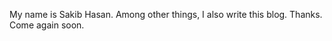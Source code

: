 <!-- title: About -->
<!-- render: yes -->
<!-- fixed_page: yes -->
<!-- draft: no -->

My name is Sakib Hasan. Among other things, I also write this blog. Thanks. Come again soon.
